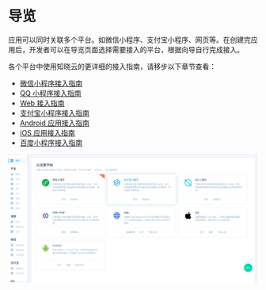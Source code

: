 # 导览

应用可以同时关联多个平台。如微信小程序、支付宝小程序、网页等。在创建完应用后，开发者可以在导览页面选择需要接入的平台，根据向导自行完成接入。

各个平台中使用知晓云的更详细的接入指南，请移步以下章节查看：

* [微信小程序接入指南](/js-sdk/wechat.md)
* [QQ 小程序接入指南](/js-sdk/qq.md)
* [Web 接入指南](/js-sdk/web.md)
* [支付宝小程序接入指南](/js-sdk/alipay.md)
* [Android 应用接入指南](/android-sdk/install.md)
* [iOS 应用接入指南](/ios-sdk/install.md)
* [百度小程序接入指南](/js-sdk/baidu.md)

![导览](/images/dashboard/guide.png)